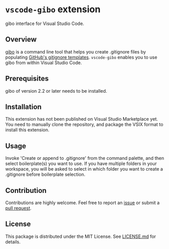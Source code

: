 # `vscode-gibo` extension
gibo interface for Visual Studio Code.

<!-- TODO: put demo here. -->

## Overview
[gibo][] is a command line tool that helps you create .gitignore files by populating [GitHub's gitignore templates][github/gitignore].
`vscode-gibo` enables you to use gibo from within Visual Studio Code.

## Prerequisites
gibo of version 2.2 or later needs to be installed.

## Installation
This extension has not been published on Visual Studio Marketplace yet.
You need to manually clone the repository, and package the VSIX format to install this extension.

## Usage
Invoke 'Create or append to .gitignore' from the command palette, and then select boilerplate(s) you want to use.
If you have multiple folders in your workspace, you will be asked to select in which folder you want to create a .gitignore before boilerplate selection. 

## Contribution
Contributions are highly welcome. Feel free to report an [issue][] or submit a [pull request][].
 
## License
This package is distributed under the MIT License.
See [LICENSE.md](./LICENSE.md) for details.

[gibo]: https://github.com/simonwhitaker/gibo
[github/gitignore]: https://github.com/github/gitignore
[issue]: https://github.com/yudai-nkt/vscode-gibo/issues
[pull request]: https://github.com/yudai-nkt/vscode-gibo/pulls
